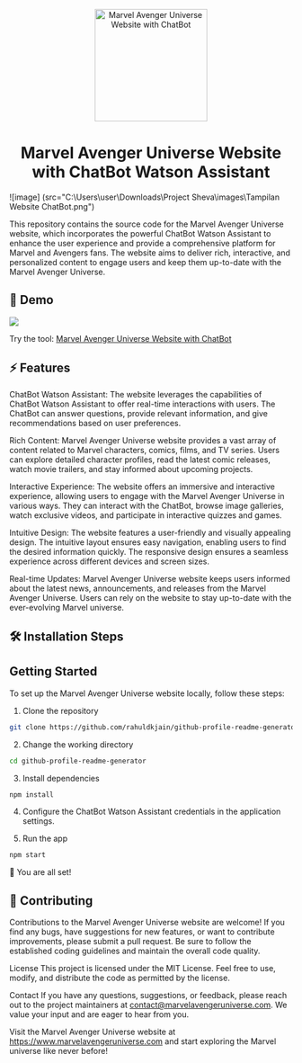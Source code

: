 <p align="center">
  <a href="https://akielaarmansheva.github.io/CapstoneMarvelSheva/">
    <img alt="Marvel Avenger Universe Website with ChatBot" src="https://i.pinimg.com/564x/02/19/7a/02197a20a37dfa8467c3ec4e902331a1.jpg" width="200" />
  </a>
</p>
<h1 align="center">
  Marvel Avenger Universe Website with ChatBot Watson Assistant
</h1>
![image] (src="C:\Users\user\Downloads\Project Sheva\images\Tampilan Website ChatBot.png")

This repository contains the source code for the Marvel Avenger Universe website, which incorporates the powerful ChatBot Watson Assistant to enhance the user experience and provide a comprehensive platform for Marvel and Avengers fans. The website aims to deliver rich, interactive, and personalized content to engage users and keep them up-to-date with the Marvel Avenger Universe.

## 🚀 Demo

<a href="https://akielaarmansheva.github.io/CapstoneMarvelSheva/" target="blank">
<img src="https://img.shields.io/website?url=https://akielaarmansheva.github.io/CapstoneMarvelSheva/" />
</a>

Try the tool: [Marvel Avenger Universe Website with ChatBot](https://akielaarmansheva.github.io/CapstoneMarvelSheva/)

## ⚡ Features
ChatBot Watson Assistant: The website leverages the capabilities of ChatBot Watson Assistant to offer real-time interactions with users. The ChatBot can answer questions, provide relevant information, and give recommendations based on user preferences.

Rich Content: Marvel Avenger Universe website provides a vast array of content related to Marvel characters, comics, films, and TV series. Users can explore detailed character profiles, read the latest comic releases, watch movie trailers, and stay informed about upcoming projects.

Interactive Experience: The website offers an immersive and interactive experience, allowing users to engage with the Marvel Avenger Universe in various ways. They can interact with the ChatBot, browse image galleries, watch exclusive videos, and participate in interactive quizzes and games.

Intuitive Design: The website features a user-friendly and visually appealing design. The intuitive layout ensures easy navigation, enabling users to find the desired information quickly. The responsive design ensures a seamless experience across different devices and screen sizes.

Real-time Updates: Marvel Avenger Universe website keeps users informed about the latest news, announcements, and releases from the Marvel Avenger Universe. Users can rely on the website to stay up-to-date with the ever-evolving Marvel universe.

## 🛠️ Installation Steps

## Getting Started
To set up the Marvel Avenger Universe website locally, follow these steps:

1. Clone the repository

```bash
git clone https://github.com/rahuldkjain/github-profile-readme-generator.git](https://github.com/akielaarmansheva/CapstoneMarvelSheva.git
```

2. Change the working directory

```bash
cd github-profile-readme-generator
```

3. Install dependencies

```bash
npm install
```
4. Configure the ChatBot Watson Assistant credentials in the application settings.
  
5. Run the app

```bash
npm start
```

🌟 You are all set!

## 🍰 Contributing

Contributions to the Marvel Avenger Universe website are welcome! If you find any bugs, have suggestions for new features, or want to contribute improvements, please submit a pull request. Be sure to follow the established coding guidelines and maintain the overall code quality.

License
This project is licensed under the MIT License. Feel free to use, modify, and distribute the code as permitted by the license.

Contact
If you have any questions, suggestions, or feedback, please reach out to the project maintainers at contact@marvelavengeruniverse.com. We value your input and are eager to hear from you.

Visit the Marvel Avenger Universe website at https://www.marvelavengeruniverse.com and start exploring the Marvel universe like never before!




